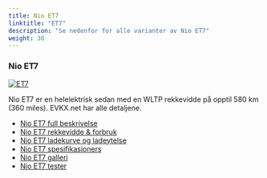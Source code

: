 ```yaml
---
title: Nio ET7
linktitle: "ET7"
description: "Se nedenfor for alle varianter av Nio ET7"
weight: 30
---
```

### Nio ET7

<a href="et7/"><img src="https://media.evkx.net/multimedia/models/nio/et7/et7/main_1_st.jpg" class="img-fluid" alt="ET7" ></a>

Nio ET7 er en helelektrisk sedan med en WLTP rekkevidde på opptil 580 km (360 miles). EVKX.net har alle detaljene. 

- [Nio ET7 full beskrivelse](et7/)
- [Nio ET7 rekkevidde & forbruk](et7/rangeandconsumption)
- [Nio ET7 ladekurve og ladeytelse](et7/chargingcurve)
- [Nio ET7 spesifikasjoners](et7/specifications)
- [Nio ET7 galleri](et7/gallery)
- [Nio ET7 tester](et7/reviews)

